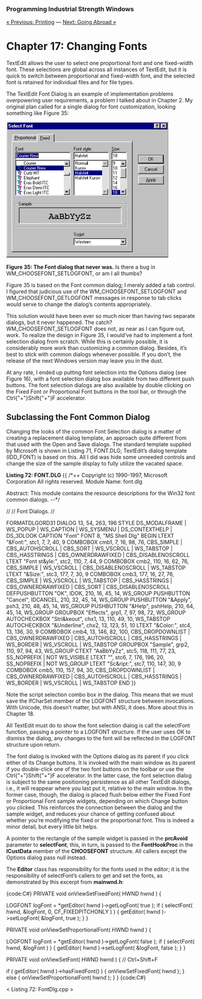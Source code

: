 ﻿### Programming Industrial Strength Windows
[« Previous: Printing](Chapter-16-Printing.md) — [Next: Going Abroad »](Chapter-18-Going-Abroad.md)
# Chapter 17: Changing Fonts

TextEdit allows the user to select one proportional font and one fixed-width font. These selections are global across all instances of TextEdit, but it is quick to switch between proportional and fixed-width font, and the selected font is retained for individual files and for file types.

The TextEdit Font Dialog is an example of implementation problems overpowering user requirements, a problem I talked about in Chapter 2. My original plan called for a single dialog for font customization, looking something like Figure 35:

![](Chapter-17-Changing-Fonts-Figure35.bmp)

**Figure 35: The Font dialog that never was.** Is there a bug in WM_CHOOSEFONT_SETLOGFONT, or am I all thumbs?

Figure 35 is based on the Font common dialog; I merely added a tab control. I figured that judicious use of the WM_CHOOSEFONT_SETLOGFONT and WM_CHOOSEFONT_GETLOGFONT messages in response to tab clicks would serve to change the dialog’s contents appropriately.

This solution would have been ever so much nicer than having two separate dialogs, but it never happened. The catch? WM_CHOOSEFONT_SETLOGFONT does not, as near as I can figure out, work. To realize the design in Figure 35, I would’ve had to implement a font selection dialog from scratch. While this is certainly possible, it is considerably more work than customizing a common dialog. Besides, it’s best to stick with common dialogs whenever possible. If you don’t, the release of the next Windows version may leave you in the dust. 

At any rate, I ended up putting font selection into the Options dialog (see Figure 16), with a font selection dialog box available from two different push buttons. The font selection dialogs are also available by double clicking on the Fixed Font or Proportional Font buttons in the tool bar, or through the Ctrl{"+"}Shift{"+"}F accelerator.

## Subclassing the Font Common Dialog

Changing the looks of the common Font Selection dialog is a matter of creating a replacement dialog template, an approach quite different from that used with the Open and Save dialogs. The standard template supplied by Microsoft is shown in Listing 71, FONT.DLG; TextEdit’s dialog template (IDD_FONT) is based on this. All I did was hide some unneeded controls and change the size of the sample display to fully utilize the vacated space.

**Listing 72: FONT.DLG**
{{
/*++
Copyright (c) 1990-1997,  Microsoft Corporation  All rights reserved.
Module Name:
    font.dlg

Abstract:
    This module contains the resource descriptions for the Win32
    font common dialogs.
--*/

//
//  Font Dialogs.
//

FORMATDLGORD31 DIALOG 13, 54, 263, 196
STYLE DS_MODALFRAME | WS_POPUP | WS_CAPTION | WS_SYSMENU |
      DS_CONTEXTHELP | DS_3DLOOK
CAPTION "Font"
FONT 8, "MS Shell Dlg"
BEGIN
   LTEXT         "&Font:", stc1, 7, 7, 40, 9
   COMBOBOX      cmb1, 7, 16, 98, 76, CBS_SIMPLE | 
                 CBS_AUTOHSCROLL | CBS_SORT | WS_VSCROLL | 
                 WS_TABSTOP | CBS_HASSTRINGS |
                 CBS_OWNERDRAWFIXED | CBS_DISABLENOSCROLL
   LTEXT         "Font st&yle:", stc2, 110, 7, 44, 9
   COMBOBOX      cmb2, 110, 16, 62, 76, CBS_SIMPLE | WS_VSCROLL |
                 CBS_DISABLENOSCROLL | WS_TABSTOP
   LTEXT         "&Size:", stc3, 177, 7, 30, 9
   COMBOBOX      cmb3, 177, 16, 27, 76, CBS_SIMPLE | WS_VSCROLL |
                 WS_TABSTOP | CBS_HASSTRINGS | CBS_OWNERDRAWFIXED |
                 CBS_SORT | CBS_DISABLENOSCROLL
   DEFPUSHBUTTON "OK", IDOK, 210, 16, 45, 14, WS_GROUP
   PUSHBUTTON    "Cancel", IDCANCEL, 210, 32, 45, 14, WS_GROUP
   PUSHBUTTON    "&Apply", psh3, 210, 48, 45, 14, WS_GROUP
   PUSHBUTTON    "&Help", pshHelp, 210, 64, 45, 14, WS_GROUP
   GROUPBOX      "Effects", grp1, 7, 97, 98, 72, WS_GROUP
   AUTOCHECKBOX  "Stri&keout", chx1, 13, 110, 49, 10, WS_TABSTOP
   AUTOCHECKBOX  "&Underline", chx2, 13, 123, 51, 10
   LTEXT         "&Color:", stc4, 13, 136, 30, 9
   COMBOBOX      cmb4, 13, 146, 82, 100,
                 CBS_DROPDOWNLIST | CBS_OWNERDRAWFIXED | 
                 CBS_AUTOHSCROLL | CBS_HASSTRINGS | WS_BORDER |
                 WS_VSCROLL | WS_TABSTOP
   GROUPBOX      "Sample", grp2, 110, 97, 94, 43, WS_GROUP
   CTEXT         "AaBbYyZz", stc5, 118, 111, 77, 23,
                 SS_NOPREFIX | NOT WS_VISIBLE
   LTEXT         "", stc6, 7, 176, 196, 20, SS_NOPREFIX | 
                 NOT WS_GROUP
   LTEXT         "Sc&ript:", stc7, 110, 147, 30, 9
   COMBOBOX      cmb5, 110, 157, 94, 30, CBS_DROPDOWNLIST |
                 CBS_OWNERDRAWFIXED | CBS_AUTOHSCROLL | 
                 CBS_HASSTRINGS | WS_BORDER | WS_VSCROLL | WS_TABSTOP
END
}}

Note the script selection combo box in the dialog. This means that we must save the lfCharSet member of the LOGFONT structure between invocations. With Unicode, this doesn’t matter, but with ANSI, it does. More about this in Chapter 18.

All TextEdit must do to show the font selection dialog is call the selectFont function, passing a pointer to a LOGFONT structure. If the user uses OK to dismiss the dialog, any changes to the font will be reflected in the LOGFONT structure upon return.

The font dialog is invoked with the Options dialog as its parent if you click either of its Change buttons. It is invoked with the main window as its parent if you double-click one of the two font buttons on the toolbar or use the Ctrl{"+"}Shift{"+"}F accelerator. In the latter case, the font selection dialog is subject to the same positioning persistence as all other TextEdit dialogs, i.e., it will reappear where you last put it, relative to the main window. In the former case, though, the dialog is placed flush below either the Fixed Font or Proportional Font sample widgets, depending on which Change button you clicked. This reinforces the connection between the dialog and the sample widget, and reduces your chance of getting confused about whether you’re modifying the fixed or the proportional font. This is indeed a minor detail, but every little bit helps.

A pointer to the rectangle of the sample widget is passed in the **prcAvoid** parameter to **selectFont**; this, in turn, is passed to the **FontHookProc** in the **lCustData** member of the **CHOOSEFONT** structure. All callers except the Options dialog pass null instead.

The **Editor** class has responsibility for the fonts used in the editor; it is the responsibility of selectFont’s callers to get and set the fonts, as demonstrated by this excerpt from **mainwnd.h**:

{code:C#}
PRIVATE void onViewSetFixedFont( HWND hwnd ) {

   LOGFONT logFont = *getEditor( hwnd )->getLogFont( true );
   if ( selectFont( hwnd, &logFont, 0, CF_FIXEDPITCHONLY ) ) {
      getEditor( hwnd )->setLogFont( &logFont, true );
   }
}

PRIVATE void onViewSetProportionalFont( HWND hwnd ) {

   LOGFONT logFont = *getEditor( hwnd )->getLogFont( false );
   if ( selectFont( hwnd, &logFont ) ) {
      getEditor( hwnd )->setLogFont( &logFont, false );
   }
}

PRIVATE void onViewSetFont( HWND hwnd ) { // Ctrl+Shift+F

   if ( getEditor( hwnd )->hasFixedFont() ) {
      onViewSetFixedFont( hwnd );
   } else {
      onViewSetProportionalFont( hwnd );
   }
}
{code:C#}

< Listing 72: FontDlg.cpp >

